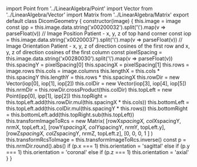 import Point from '../LinearAlgebra/Point'
import Vector from '../LinearAlgebra/Vector'
import Matrix from '../LinearAlgebra/Matrix'
export default class DicomGeometry {
constructor(image) {
	this.image = image
	const ipp = this.image.data.string('x00200032').split('\\').map(v => parseFloat(v)) // Image Position Patient - x, y, z of top hand corner
	const iop = this.image.data.string('x00200037').split('\\').map(v => parseFloat(v)) // Image Orientation Patient - x, y, z of direction cosines of the first row and x, y, z of direction cosines of the first column
	const pixelSpacing = this.image.data.string('x00280030').split('\\').map(v => parseFloat(v)) 
	this.spacingY = pixelSpacing[0]
	this.spacingX = pixelSpacing[1]
	this.rows = image.rows
	this.cols = image.columns
	this.lengthX = this.cols * this.spacingY
	this.lengthY = this.rows * this.spacingX
	this.rowDir = new Vector(iop[0], iop[1], iop[2]) 
	this.colDir = new Vector(iop[3], iop[4], iop[5]) 
	this.nrmDir = this.rowDir.crossProduct(this.colDir)
	this.topLeft = new Point(ipp[0], ipp[1], ipp[2])
	this.topRight = this.topLeft.add(this.rowDir.mul(this.spacingX * this.cols))
	this.bottomLeft = this.topLeft.add(this.colDir.mul(this.spacingY * this.rows))
	this.bottomRight = this.bottomLeft.add(this.topRight.sub(this.topLeft)) 
	this.transformImageToRcs = new Matrix(
		[rowX*spacingX, colX*spacingY, nrmX, topLeft.x],
		[rowY*spacingX, colY*spacingY, nrmY, topLeft.y],
		[rowZ*spacingX, colZ*spacingY, nrmZ, topLeft.z],
		[0,                           0,                           0,             1             ]
	)  
	this.transformRcsToImage = this.transformImageToRcs.inverse() 
	const p = this.nrmDir.round().abs()
	if (p.x === 1) this.orientation = 'sagittal'
	else if (p.y === 1) this.orientation = 'coronal'
	else if (p.z === 1) this.orientation = 'axial'   
	}
}
